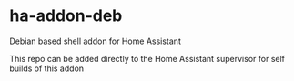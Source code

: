 # ha-addon-deb
Debian based shell addon for Home Assistant

This repo can be added directly to the Home Assistant supervisor for self builds of this addon
